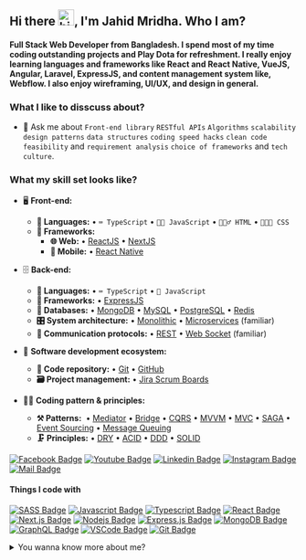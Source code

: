 ## Hi there <img src="https://user-images.githubusercontent.com/1303154/88677602-1635ba80-d120-11ea-84d8-d263ba5fc3c0.gif" width="28px" alt="hi">, I'm Jahid Mridha. Who I am? 
#### Full Stack Web Developer from Bangladesh. I spend most of my time coding outstanding projects and Play Dota for refreshment. I really enjoy learning languages and frameworks like React and React Native, VueJS, Angular, Laravel, ExpressJS, and content management system like, Webflow. I also enjoy wireframing, UI/UX, and design in general. 

### What I like to disscuss about? 
- 💬 Ask me about `Front-end library` `RESTful APIs` `Algorithms` `scalability` `design patterns` `data structures` `coding speed hacks` `clean code` `feasibility` and `requirement analysis` `choice of frameworks` and `tech culture`.


### What my skill set looks like?
- 🖥 **Front-end:** 
  - **📜 Languages:** • `⌨️ TypeScript` • `👨‍🔧 JavaScript` • `🧚🏻‍♂️ HTML` • `👨🏻‍🎨 CSS`
  - **🔬 Frameworks:**  
    - **🌐 Web:** • [ReactJS](https://reactjs.org/) • [NextJS](https://nextjs.org/)
    - **📱 Mobile:** • [React Native](https://reactnative.dev/)

- 🗄️ **Back-end:**
  - **📜 Languages:** • `⌨️ TypeScript` • `👨‍ JavaScript`
  - **🔭 Frameworks:** • [ExpressJS](https://expressjs.com/) 
  - **💾 Databases:** • [MongoDB](https://www.mongodb.com/) • [MySQL](https://www.mysql.com/) • [PostgreSQL](https://www.postgresql.org/) • [Redis](https://redis.com/)
  - **🎛 System architecture:** • [Monolithic](https://microservices.io/patterns/monolithic.html) • [Microservices](https://microservices.io/patterns/microservices.html) (familiar)
  - **🔌 Communication protocols:** • [REST](https://docs.microsoft.com/en-us/azure/architecture/best-practices/api-design) • [Web Socket](https://developer.mozilla.org/en-US/docs/Web/API/WebSockets_API) (familiar)
- 🎡 **Software development ecosystem:**
  - **📁 Code repository:** • [Git](https://git-scm.com/) • [GitHub](https://github.com/Mehdi39)
  - **🗃 Project management:** • [Jira Scrum Boards](https://www.atlassian.com/software/jira/features/scrum-boards) 

- 🧙‍♂️ **Coding pattern & principles:**
  - **⚒ Patterns:**  • [Mediator](https://en.wikipedia.org/wiki/Mediator_pattern) • [Bridge](https://en.wikipedia.org/wiki/Bridge_pattern) • [CQRS](https://en.wikipedia.org/wiki/Command%E2%80%93query_separation#Command_Query_Responsibility_Separation) • [MVVM](https://en.wikipedia.org/wiki/Model%E2%80%93view%E2%80%93viewmodel) • [MVC](https://en.wikipedia.org/wiki/Model%E2%80%93view%E2%80%93controller) • [SAGA](https://microservices.io/patterns/data/saga.html) • [Event Sourcing](https://microservices.io/patterns/data/event-sourcing.html) • [Message Queuing](https://www.cloudamqp.com/blog/what-is-message-queuing.html)
  - **🗜 Principles:** • [DRY](https://en.wikipedia.org/wiki/Don%27t_repeat_yourself#:~:text=%22Don%27t%20repeat%20yourself%22,data%20normalization%20to%20avoid%20redundancy.) • [ACID](https://en.wikipedia.org/wiki/ACID) • [DDD](https://en.wikipedia.org/wiki/Domain-driven_design) • [SOLID](https://www.digitalocean.com/community/conceptual_articles/s-o-l-i-d-the-first-five-principles-of-object-oriented-design)
  

[![Facebook Badge](https://img.shields.io/badge/Facebook-1877F2?style=for-the-badge&logo=facebook&logoColor=white)](https://facebook.com/hasanmehdi9371) [![Youtube Badge](https://img.shields.io/badge/YouTube-FF0000?style=for-the-badge&logo=youtube&logoColor=white)](https://youtube.com/https://www.youtube.com/channel/UCfmY-Nq4DbAOph_87QCouPQ) [![Linkedin Badge](https://img.shields.io/badge/LinkedIn-0077B5?style=for-the-badge&logo=linkedin&logoColor=white)](https://www.linkedin.com/in/hasan-mehdi-98472277//) [![Instagram Badge](https://img.shields.io/badge/Instagram-E4405F?style=for-the-badge&logo=instagram&logoColor=white)](https://instagram.com/jahid4k//) [![Mail Badge](https://img.shields.io/badge/Gmail-D14836?style=for-the-badge&logo=gmail&logoColor=white)](mailto:jahid4k@gmail.com)

#### Things I code with

[![SASS Badge](https://img.shields.io/badge/Sass-CC6699?style=for-the-badge&logo=sass&logoColor=white)](#) [![Javascript Badge](https://img.shields.io/badge/-Javascript-F0DB4F?style=for-the-badge&labelColor=black&logo=javascript&logoColor=F0DB4F)](#) [![Typescript Badge](https://img.shields.io/badge/-Typescript-007acc?style=for-the-badge&labelColor=black&logo=typescript&logoColor=007acc)](#) [![React Badge](https://img.shields.io/badge/-React-61DBFB?style=for-the-badge&labelColor=black&logo=react&logoColor=61DBFB)](#) [![Next.js Badge](https://img.shields.io/badge/next.js-000000?style=for-the-badge&logo=nextdotjs&logoColor=white)](#) [![Nodejs Badge](https://img.shields.io/badge/-Nodejs-3C873A?style=for-the-badge&labelColor=black&logo=node.js&logoColor=3C873A)](#) [![Express.js Badge](https://img.shields.io/badge/Express.js-000000?style=for-the-badge&logo=express&logoColor=white)](#) [![MongoDB Badge](https://img.shields.io/badge/MongoDB-4EA94B?style=for-the-badge&logo=mongodb&logoColor=white)](#) [![GraphQL Badge](https://img.shields.io/badge/-GraphQl-e535ab?style=for-the-badge&labelColor=black&logo=node.js&logoColor=e535ab)](#) [![VSCode Badge](https://img.shields.io/badge/Visual_Studio-5C2D91?style=for-the-badge&logo=visual%20studio&logoColor=white)](#) [![Git Badge](https://img.shields.io/badge/Git-F05032?style=for-the-badge&logo=git&logoColor=white)](#)

<details>
<summary>
  You wanna know more about me?
</summary>

<br >



</details>
